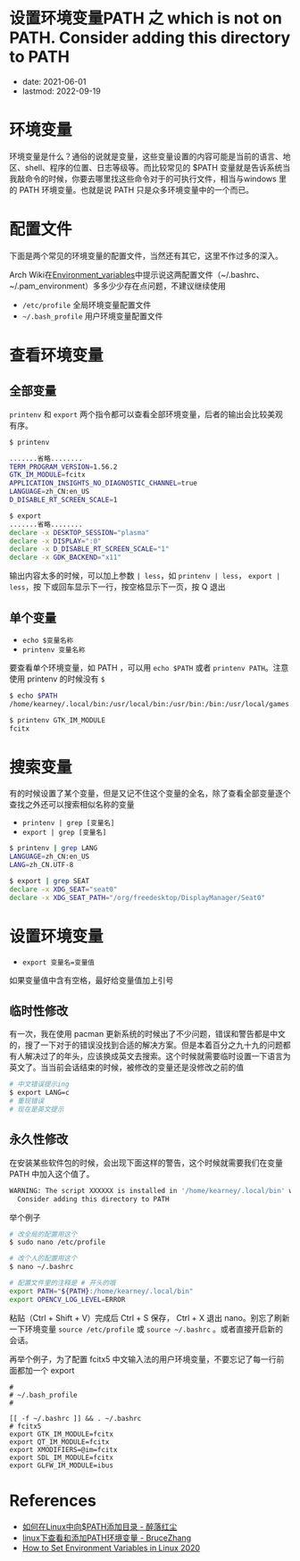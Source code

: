 # 设置环境变量PATH 之 which is not on PATH.  Consider adding this directory to PATH
- date: 2021-06-01
- lastmod: 2022-09-19

# 环境变量

环境变量是什么？通俗的说就是变量，这些变量设置的内容可能是当前的语言、地区、shell、程序的位置、日志等级等。而比较常见的 $PATH 变量就是告诉系统当我敲命令的时候，你要去哪里找这些命令对于的可执行文件，相当与windows 里的 PATH 环境变量。也就是说 PATH 只是众多环境变量中的一个而已。

# 配置文件

下面是两个常见的环境变量的配置文件，当然还有其它，这里不作过多的深入。

Arch Wiki在[Environment_variables](https://wiki.archlinux.org/title/Environment_variables)中提示说这两配置文件（~/.bashrc、 ~/.pam_environment）多多少少存在点问题，不建议继续使用

-  `/etc/profile` 全局环境变量配置文件
-  `~/.bash_profile` 用户环境变量配置文件

# 查看环境变量
## 全部变量
`printenv` 和 `export` 两个指令都可以查看全部环境变量，后者的输出会比较美观有序。

```bash
$ printenv

.......省略........
TERM_PROGRAM_VERSION=1.56.2
GTK_IM_MODULE=fcitx
APPLICATION_INSIGHTS_NO_DIAGNOSTIC_CHANNEL=true
LANGUAGE=zh_CN:en_US
D_DISABLE_RT_SCREEN_SCALE=1

$ export
.......省略........
declare -x DESKTOP_SESSION="plasma"
declare -x DISPLAY=":0"
declare -x D_DISABLE_RT_SCREEN_SCALE="1"
declare -x GDK_BACKEND="x11"
```

输出内容太多的时候，可以加上参数 `| less`，如 `printenv | less`， `export | less`，按 下或回车显示下一行，按空格显示下一页，按 Q 退出

## 单个变量

- `echo $变量名称` 
- `printenv 变量名称`

要查看单个环境变量，如 PATH ，可以用 `echo $PATH` 或者 `printenv PATH`。注意使用 printenv 的时候没有 `$`

```bash
$ echo $PATH
/home/kearney/.local/bin:/usr/local/bin:/usr/bin:/bin:/usr/local/games:/usr/games:/sbin:/usr/sbin

$ printenv GTK_IM_MODULE
fcitx
```

# 搜索变量

有的时候设置了某个变量，但是又记不住这个变量的全名，除了查看全部变量逐个查找之外还可以搜索相似名称的变量

- `printenv | grep [变量名]`
- `export | grep [变量名]`

```bash
$ printenv | grep LANG
LANGUAGE=zh_CN:en_US
LANG=zh_CN.UTF-8

$ export | grep SEAT
declare -x XDG_SEAT="seat0"
declare -x XDG_SEAT_PATH="/org/freedesktop/DisplayManager/Seat0"
```

# 设置环境变量

- `export 变量名=变量值`

如果变量值中含有空格，最好给变量值加上引号

## 临时性修改

有一次，我在使用 pacman 更新系统的时候出了不少问题，错误和警告都是中文的，搜了一下对于的错误没找到合适的解决方案。但是本着百分之九十九的问题都有人解决过了的年头，应该换成英文去搜索。这个时候就需要临时设置一下语言为英文了。当当前会话结束的时候，被修改的变量还是没修改之前的值

```bash
# 中文错误提示ing
$ export LANG=c
# 重现错误
# 现在是英文提示
```

## 永久性修改

在安装某些软件包的时候，会出现下面这样的警告，这个时候就需要我们在变量 PATH 中加入这个值了。

```bash
WARNING: The script XXXXXX is installed in '/home/kearney/.local/bin' which is not on PATH.
  Consider adding this directory to PATH
```

举个例子

```bash
# 改全局的配置用这个
$ sudo nano /etc/profile

# 改个人的配置用这个
$ nano ~/.bashrc

# 配置文件里的注释是 # 开头的哦
export PATH="${PATH}:/home/kearney/.local/bin"
export OPENCV_LOG_LEVEL=ERROR
```

粘贴（Ctrl + Shift + V）完成后 Ctrl + S 保存， Ctrl + X 退出 nano。别忘了刷新一下环境变量 `source /etc/profile` 或 `source ~/.bashrc` 。或者直接开启新的会话。

再举个例子，为了配置 fcitx5 中文输入法的用户环境变量，不要忘记了每一行前面都加一个 export

```
#
# ~/.bash_profile
#

[[ -f ~/.bashrc ]] && . ~/.bashrc
# fcitx5
export GTK_IM_MODULE=fcitx
export QT_IM_MODULE=fcitx
export XMODIFIERS=@im=fcitx
export SDL_IM_MODULE=fcitx
export GLFW_IM_MODULE=ibus
```

# References

- [如何在Linux中向$PATH添加目录 - 醉落红尘](https://m.linuxidc.com/Linux/2019-08/159846.htm)
- [linux下查看和添加PATH环境变量 - BruceZhang](https://blog.csdn.net/DLUTBruceZhang/article/details/8811456)
- [How to Set Environment Variables in Linux 2020](https://phoenixnap.com/kb/linux-set-environment-variable#:~:text=1%20To%20set%20permanent%20environment%20variables%20for%20a,changes%20are%20applied%20at%20the%20next%20logging%20in.)

